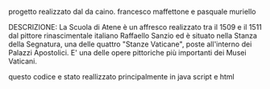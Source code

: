 progetto realizzato dal da caino. francesco maffettone e pasquale muriello 


DESCRIZIONE: La Scuola di Atene è un affresco realizzato tra il 1509 e il 1511 dal pittore rinascimentale italiano Raffaello Sanzio ed è situato nella Stanza della Segnatura, una delle quattro "Stanze Vaticane", poste all'interno dei Palazzi Apostolici. E' una delle opere pittoriche più importanti dei Musei Vaticani.

questo codice e stato reallizzato principalmente in java script e html

